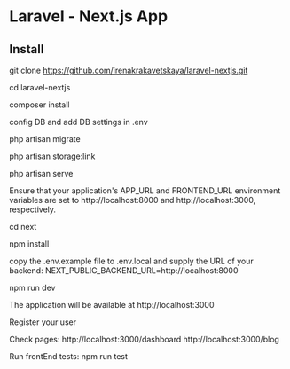 # Laravel  - Next.js App

## Install

git clone https://github.com/irenakrakavetskaya/laravel-nextjs.git

cd laravel-nextjs

composer install

config DB and add DB settings in .env

php artisan migrate

php artisan storage:link

php artisan serve

Ensure that your application's APP_URL and FRONTEND_URL environment variables are set to http://localhost:8000 and http://localhost:3000, respectively.

cd next

npm install

copy the .env.example file to .env.local and supply the URL of your backend:
NEXT_PUBLIC_BACKEND_URL=http://localhost:8000

npm run dev

The application will be available at http://localhost:3000

Register your user

Check pages:
http://localhost:3000/dashboard
http://localhost:3000/blog

Run frontEnd tests:
npm run test